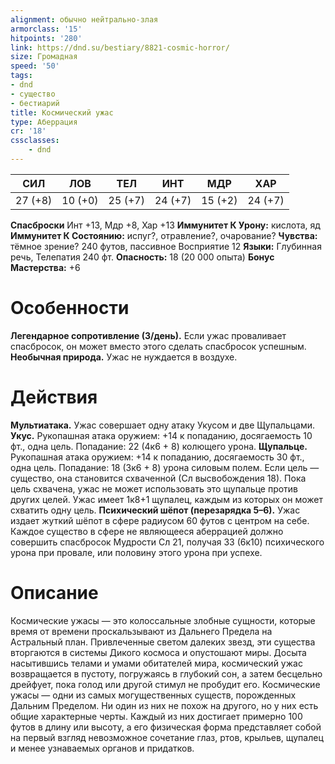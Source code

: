 ```yaml
---
alignment: обычно нейтрально-злая
armorclass: '15'
hitpoints: '280'
link: https://dnd.su/bestiary/8821-cosmic-horror/
size: Громадная
speed: '50'
tags:
- dnd
- существо
- бестиарий
title: Космический ужас
type: Аберрация
cr: '18'
cssclasses:
    - dnd
---
```



| СИЛ | ЛОВ | ТЕЛ | ИНТ | МДР | ХАР |
|---|---|---|---|---|---|
| 27 (+8) | 10 (+0) | 25 (+7) | 24 (+7) | 15 (+2) | 24 (+7) |
**Спасброски** Инт +13, Мдр +8, Хар +13
**Иммунитет К Урону:** кислота, яд
**Иммунитет К Состоянию:** испуг?, отравление?, очарование?
**Чувства:** тёмное зрение? 240 футов, пассивное Восприятие 12
**Языки:** Глубинная речь, Телепатия 240 фт.
**Опасность:** 18 (20 000 опыта)
**Бонус Мастерства:** +6


# Особенности
**Легендарное сопротивление (3/день).** Если ужас проваливает спасбросок, он может вместо этого сделать спасбросок успешным.
**Необычная природа.** Ужас не нуждается в воздухе.


# Действия
**Мультиатака.** Ужас совершает одну атаку Укусом и две Щупальцами.
**Укус.** Рукопашная атака оружием: +14 к попаданию, досягаемость 10 фт., одна цель. Попадание: 22 (4к6 + 8) колющего урона.
**Щупальце.** Рукопашная атака оружием: +14 к попаданию, досягаемость 30 фт., одна цель. Попадание: 18 (3к6 + 8) урона силовым полем. Если цель — существо, она становится схваченной (Сл высвобождения 18). Пока цель схвачена, ужас не может использовать это щупальце против других целей. Ужас имеет 1к8+1 щупалец, каждым из которых он может схватить одну цель.
**Психический шёпот (перезарядка 5–6).** Ужас издает жуткий шёпот в сфере радиусом 60 футов с центром на себе. Каждое существо в сфере не являющееся аберрацией должно совершить спасбросок Мудрости Сл 21, получая 33 (6к10) психического урона при провале, или половину этого урона при успехе.


# Описание
Космические ужасы — это колоссальные злобные сущности, которые время от времени проскальзывают из Дальнего Предела на Астральный план. Привлеченные светом далеких звезд, эти существа вторгаются в системы Дикого космоса и опустошают миры. Досыта насытившись телами и умами обитателей мира, космический ужас возвращается в пустоту, погружаясь в глубокий сон, а затем бесцельно дрейфует, пока голод или другой стимул не пробудит его. Космические ужасы — одни из самых могущественных существ, порожденных Дальним Пределом. Ни один из них не похож на другого, но у них есть общие характерные черты. Каждый из них достигает примерно 100 футов в длину или высоту, а его физическая форма представляет собой на первый взгляд невозможное сочетание глаз, ртов, крыльев, щупалец и менее узнаваемых органов и придатков.